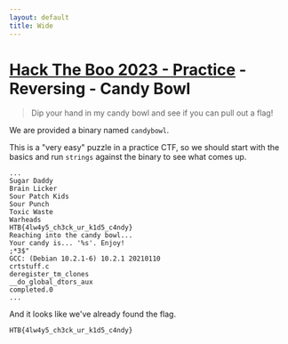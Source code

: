 ```yaml
---
layout: default
title: Wide
---
```


# [Hack The Boo 2023 - Practice](index.md) - Reversing - Candy Bowl

> Dip your hand in my candy bowl and see if you can pull out a flag!

We are provided a binary named `candybowl`.

This is a "very easy" puzzle in a practice CTF, so we should start with the basics and run `strings` against the binary to see what comes up.

```
...
Sugar Daddy
Brain Licker
Sour Patch Kids
Sour Punch
Toxic Waste
Warheads
HTB{4lw4y5_ch3ck_ur_k1d5_c4ndy}
Reaching into the candy bowl...
Your candy is... '%s'. Enjoy!
;*3$"
GCC: (Debian 10.2.1-6) 10.2.1 20210110
crtstuff.c
deregister_tm_clones
__do_global_dtors_aux
completed.0
...
```

And it looks like we've already found the flag.

```
HTB{4lw4y5_ch3ck_ur_k1d5_c4ndy}
```